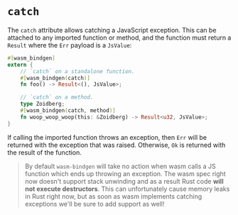 # `catch`

The `catch` attribute allows catching a JavaScript exception. This can be
attached to any imported function or method, and the function must return a
`Result` where the `Err` payload is a `JsValue`:

```rust
#[wasm_bindgen]
extern {
    // `catch` on a standalone function.
    #[wasm_bindgen(catch)]
    fn foo() -> Result<(), JsValue>;

    // `catch` on a method.
    type Zoidberg;
    #[wasm_bindgen(catch, method)]
    fn woop_woop_woop(this: &Zoidberg) -> Result<u32, JsValue>;
}
```

If calling the imported function throws an exception, then `Err` will be
returned with the exception that was raised. Otherwise, `Ok` is returned with
the result of the function.

> By default `wasm-bindgen` will take no action when wasm calls a JS function
> which ends up throwing an exception. The wasm spec right now doesn't support
> stack unwinding and as a result Rust code **will not execute destructors**.
> This can unfortunately cause memory leaks in Rust right now, but as soon as
> wasm implements catching exceptions we'll be sure to add support as well!
